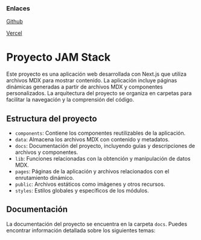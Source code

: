 ### Enlaces

[Github](https://github.com/Doplax/Dolpax.Dev)

[Vercel](https://doplax.dev)

# Proyecto JAM Stack

Este proyecto es una aplicación web desarrollada con Next.js que utiliza archivos MDX para mostrar contenido. La aplicación incluye páginas dinámicas generadas a partir de archivos MDX y componentes personalizados. La arquitectura del proyecto se organiza en carpetas para facilitar la navegación y la comprensión del código.

## Estructura del proyecto

- `components`: Contiene los componentes reutilizables de la aplicación.
- `data`: Almacena los archivos MDX con contenido y metadatos.
- `docs`: Documentación del proyecto, incluyendo guías y descripciones de archivos y componentes.
- `lib`: Funciones relacionadas con la obtención y manipulación de datos MDX.
- `pages`: Páginas de la aplicación y archivos relacionados con el enrutamiento dinámico.
- `public`: Archivos estáticos como imágenes y otros recursos.
- `styles`: Estilos globales y específicos de los módulos.

## Documentación

La documentación del proyecto se encuentra en la carpeta `docs`. Puedes encontrar información detallada sobre los siguientes temas:


